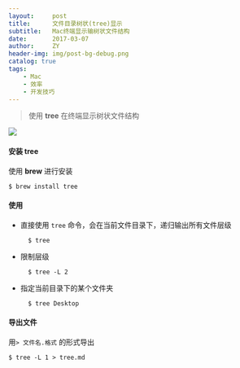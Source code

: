 ```yaml
---
layout:     post
title:      文件目录树状(tree)显示
subtitle:   Mac终端显示输树状文件结构
date:       2017-03-07
author:     ZY
header-img: img/post-bg-debug.png
catalog: true
tags:
    - Mac
    - 效率
    - 开发技巧
---
```


> 使用 **tree** 在终端显示树状文件结构

![](https://ww4.sinaimg.cn/large/006tKfTcgy1fdhotefcb5j315s0ugjwk.jpg)

#### 安装 tree
使用 **brew** 进行安装

	$ brew install tree

#### 使用
- 直接使用 `tree` 命令，会在当前文件目录下，递归输出所有文件层级
	
		$ tree

- 限制层级

		$ tree -L 2

- 指定当前目录下的某个文件夹

		$ tree Desktop
	
#### 导出文件  
用`> 文件名.格式` 的形式导出

	$ tree -L 1 > tree.md
